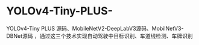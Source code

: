 # YOLOv4-Tiny-PLUS-
YOLOv4-Tiny PLUS 源码、MobileNetV2-DeepLabV3源码、MobilNetV3-DBNet源码 ，通过这三个技术实现自动驾驶中目标识别、车道线检测、车牌识别
